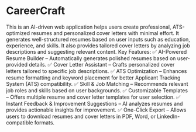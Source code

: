 # CareerCraft
This is an AI-driven web application helps users create professional, ATS-optimized resumes and personalized cover letters with minimal effort.
It generates well-structured resumes based on user inputs such as education, experience, and skills. It also provides tailored cover letters by analyzing job descriptions and suggesting relevant content.
Key Features:
✅ AI-Powered Resume Builder – Automatically generates polished resumes based on user-provided details.
✅ Cover Letter Assistant – Crafts personalized cover letters tailored to specific job descriptions.
✅ ATS Optimization – Enhances resume formatting and keyword placement for better Applicant Tracking System (ATS) compatibility.
✅ Skill & Job Matching – Recommends relevant job roles and skills based on user backgrounds.
✅ Customizable Templates – Offers multiple resume and cover letter templates for user selection.
✅ Instant Feedback & Improvement Suggestions – AI analyzes resumes and provides actionable insights for improvement.
✅ One-Click Export – Allows users to download resumes and cover letters in PDF, Word, or LinkedIn-compatible formats.
